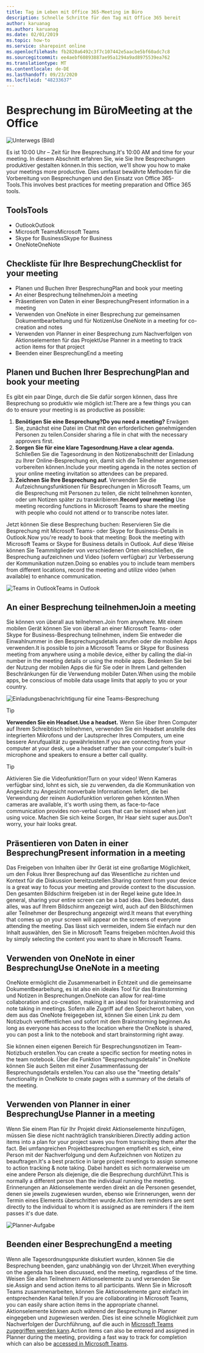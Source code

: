 ```yaml
---
title: Tag im Leben mit Office 365-Meeting im Büro
description: Schnelle Schritte für den Tag mit Office 365 bereit
author: karuanag
ms.author: karuanag
ms.date: 02/01/2019
ms.topic: how-to
ms.service: sharepoint online
ms.openlocfilehash: fb2820a6492c3f7c107442e5aacbe5bf60adc7c8
ms.sourcegitcommit: ee4aebf60893887ae95a1294a9ad8975539ea762
ms.translationtype: MT
ms.contentlocale: de-DE
ms.lasthandoff: 09/23/2020
ms.locfileid: "48233637"
---
```

# <a name="meeting-at-the-office"></a><span data-ttu-id="d2510-103">Besprechung im Büro</span><span class="sxs-lookup"><span data-stu-id="d2510-103">Meeting at the Office</span></span>

![Unterwegs (Bild)](media/ditl_meeting.png)

<span data-ttu-id="d2510-105">Es ist 10:00 Uhr – Zeit für Ihre Besprechung.</span><span class="sxs-lookup"><span data-stu-id="d2510-105">It's 10:00 AM and time for your meeting.</span></span> <span data-ttu-id="d2510-106">In diesem Abschnitt erfahren Sie, wie Sie Ihre Besprechungen produktiver gestalten können.</span><span class="sxs-lookup"><span data-stu-id="d2510-106">In this section, we'll show you how to make your meetings more productive.</span></span>  <span data-ttu-id="d2510-107">Dies umfasst bewährte Methoden für die Vorbereitung von Besprechungen und den Einsatz von Office 365-Tools.</span><span class="sxs-lookup"><span data-stu-id="d2510-107">This involves best practices for meeting preparation and Office 365 tools.</span></span>  

## <a name="tools"></a><span data-ttu-id="d2510-108">Tools</span><span class="sxs-lookup"><span data-stu-id="d2510-108">Tools</span></span>
- <span data-ttu-id="d2510-109">Outlook</span><span class="sxs-lookup"><span data-stu-id="d2510-109">Outlook</span></span>
- <span data-ttu-id="d2510-110">Microsoft Teams</span><span class="sxs-lookup"><span data-stu-id="d2510-110">Microsoft Teams</span></span>
- <span data-ttu-id="d2510-111">Skype for Business</span><span class="sxs-lookup"><span data-stu-id="d2510-111">Skype for Business</span></span>
- <span data-ttu-id="d2510-112">OneNote</span><span class="sxs-lookup"><span data-stu-id="d2510-112">OneNote</span></span>

## <a name="checklist-for-your-meeting"></a><span data-ttu-id="d2510-113">Checkliste für Ihre Besprechung</span><span class="sxs-lookup"><span data-stu-id="d2510-113">Checklist for your meeting</span></span>
- <span data-ttu-id="d2510-114">Planen und Buchen Ihrer Besprechung</span><span class="sxs-lookup"><span data-stu-id="d2510-114">Plan and book your meeting</span></span>
- <span data-ttu-id="d2510-115">An einer Besprechung teilnehmen</span><span class="sxs-lookup"><span data-stu-id="d2510-115">Join a meeting</span></span>
- <span data-ttu-id="d2510-116">Präsentieren von Daten in einer Besprechung</span><span class="sxs-lookup"><span data-stu-id="d2510-116">Present information in a meeting</span></span>
- <span data-ttu-id="d2510-117">Verwenden von OneNote in einer Besprechung zur gemeinsamen Dokumentbearbeitung und für Notizen</span><span class="sxs-lookup"><span data-stu-id="d2510-117">Use OneNote in a meeting for co-creation and notes</span></span>
- <span data-ttu-id="d2510-118">Verwenden von Planner in einer Besprechung zum Nachverfolgen von Aktionselementen für das Projekt</span><span class="sxs-lookup"><span data-stu-id="d2510-118">Use Planner in a meeting to track action items for that project</span></span>
- <span data-ttu-id="d2510-119">Beenden einer Besprechung</span><span class="sxs-lookup"><span data-stu-id="d2510-119">End a meeting</span></span>
 
## <a name="plan-and-book-your-meeting"></a><span data-ttu-id="d2510-120">Planen und Buchen Ihrer Besprechung</span><span class="sxs-lookup"><span data-stu-id="d2510-120">Plan and book your meeting</span></span>
<span data-ttu-id="d2510-121">Es gibt ein paar Dinge, durch die Sie dafür sorgen können, dass Ihre Besprechung so produktiv wie möglich ist:</span><span class="sxs-lookup"><span data-stu-id="d2510-121">There are a few things you can do to ensure your meeting is as productive as possible:</span></span>

1. <span data-ttu-id="d2510-122">**Benötigen Sie eine Besprechung?**</span><span class="sxs-lookup"><span data-stu-id="d2510-122">**Do you need a meeting?**</span></span> <span data-ttu-id="d2510-123">Erwägen Sie, zunächst eine Datei im Chat mit den erforderlichen genehmigenden Personen zu teilen.</span><span class="sxs-lookup"><span data-stu-id="d2510-123">Consider sharing a file in chat with the necessary approvers first.</span></span>  
1. <span data-ttu-id="d2510-124">**Sorgen Sie für eine klare Tagesordnung.**</span><span class="sxs-lookup"><span data-stu-id="d2510-124">**Have a clear agenda.**</span></span>  <span data-ttu-id="d2510-125">Schließen Sie die Tagesordnung in den Notizenabschnitt der Einladung zu Ihrer Online-Besprechung ein, damit sich die Teilnehmer angemessen vorbereiten können.</span><span class="sxs-lookup"><span data-stu-id="d2510-125">Include your meeting agenda in the notes section of your online meeting invitation so attendees can be prepared.</span></span>
1. <span data-ttu-id="d2510-126">**Zeichnen Sie Ihre Besprechung auf.** Verwenden Sie die Aufzeichnungsfunktionen für Besprechungen in Microsoft Teams, um die Besprechung mit Personen zu teilen, die nicht teilnehmen konnten, oder um Notizen später zu transkribieren.</span><span class="sxs-lookup"><span data-stu-id="d2510-126">**Record your meeting**  Use meeting recording functions in Microsoft Teams to share the meeting with people who could not attend or to transcribe notes later.</span></span>  

<span data-ttu-id="d2510-127">Jetzt können Sie diese Besprechung buchen: Reservieren Sie die Besprechung mit Microsoft Teams- oder Skype for Business-Details in Outlook.</span><span class="sxs-lookup"><span data-stu-id="d2510-127">Now you're ready to book that meeting:  Book the meeting with Microsoft Teams or Skype for Business details in Outlook.</span></span> <span data-ttu-id="d2510-128">Auf diese Weise können Sie Teammitglieder von verschiedenen Orten einschließen, die Besprechung aufzeichnen und Video (sofern verfügbar) zur Verbesserung der Kommunikation nutzen.</span><span class="sxs-lookup"><span data-stu-id="d2510-128">Doing so enables you to include team members from different locations, record the meeting and utilize video (when available) to enhance communication.</span></span> 

![<span data-ttu-id="d2510-129">Teams in Outlook</span><span class="sxs-lookup"><span data-stu-id="d2510-129">Teams in Outlook</span></span> ](media/ditl_teamsoutlook.png)

## <a name="join-a-meeting"></a><span data-ttu-id="d2510-130">An einer Besprechung teilnehmen</span><span class="sxs-lookup"><span data-stu-id="d2510-130">Join a meeting</span></span>
<span data-ttu-id="d2510-131">Sie können von überall aus teilnehmen.</span><span class="sxs-lookup"><span data-stu-id="d2510-131">Join from anywhere.</span></span> <span data-ttu-id="d2510-132">Mit einem mobilen Gerät können Sie von überall an einer Microsoft Teams- oder Skype for Business-Besprechung teilnehmen, indem Sie entweder die Einwahlnummer in den Besprechungsdetails anrufen oder die mobilen Apps verwenden.</span><span class="sxs-lookup"><span data-stu-id="d2510-132">It is possible to join a Microsoft Teams or Skype for Business meeting from anywhere using a mobile device, either by calling the dial-in number in the meeting details or using the mobile apps.</span></span> <span data-ttu-id="d2510-133">Bedenken Sie bei der Nutzung der mobilen Apps die für Sie oder in Ihrem Land geltenden Beschränkungen für die Verwendung mobiler Daten.</span><span class="sxs-lookup"><span data-stu-id="d2510-133">When using the mobile apps, be conscious of mobile data usage limits that apply to you or your country.</span></span>

![Einladungsbenachrichtigung für eine Teams-Besprechung](media/ditl_teamsjoin.png)

> [!TIP]
> <span data-ttu-id="d2510-135">**Verwenden Sie ein Headset.**</span><span class="sxs-lookup"><span data-stu-id="d2510-135">**Use a headset.**</span></span> <span data-ttu-id="d2510-136">Wenn Sie über Ihren Computer auf Ihrem Schreibtisch teilnehmen, verwenden Sie ein Headset anstelle des integrierten Mikrofons und der Lautsprecher Ihres Computers, um eine bessere Anrufqualität zu gewährleisten.</span><span class="sxs-lookup"><span data-stu-id="d2510-136">If you are connecting from your computer at your desk, use a headset rather than your computer's built-in microphone and speakers to ensure a better call quality.</span></span>

> [!TIP]
> <span data-ttu-id="d2510-137">Aktivieren Sie die Videofunktion!</span><span class="sxs-lookup"><span data-stu-id="d2510-137">Turn on your video!</span></span> <span data-ttu-id="d2510-138">Wenn Kameras verfügbar sind, lohnt es sich, sie zu verwenden, da die Kommunikation von Angesicht zu Angesicht nonverbale Informationen liefert, die bei Verwendung der reinen Audiofunktion verloren gehen könnten.</span><span class="sxs-lookup"><span data-stu-id="d2510-138">When cameras are available, it's worth using them, as face-to-face communication provides non-verbal cues that can be missed when just using voice.</span></span> <span data-ttu-id="d2510-139">Machen Sie sich keine Sorgen, Ihr Haar sieht super aus.</span><span class="sxs-lookup"><span data-stu-id="d2510-139">Don't worry, your hair looks great.</span></span> 

## <a name="present-information-in-a-meeting"></a><span data-ttu-id="d2510-140">Präsentieren von Daten in einer Besprechung</span><span class="sxs-lookup"><span data-stu-id="d2510-140">Present information in a meeting</span></span>
<span data-ttu-id="d2510-141">Das Freigeben von Inhalten über Ihr Gerät ist eine großartige Möglichkeit, um den Fokus Ihrer Besprechung auf das Wesentliche zu richten und Kontext für die Diskussion bereitzustellen.</span><span class="sxs-lookup"><span data-stu-id="d2510-141">Sharing content from your device is a great way to focus your meeting and provide context to the discussion.</span></span> <span data-ttu-id="d2510-142">Den gesamten Bildschirm freigeben ist in der Regel keine gute Idee.</span><span class="sxs-lookup"><span data-stu-id="d2510-142">In general, sharing your entire screen can be a bad idea.</span></span> <span data-ttu-id="d2510-143">Dies bedeutet, dass alles, was auf Ihrem Bildschirm angezeigt wird, auch auf den Bildschirmen aller Teilnehmer der Besprechung angezeigt wird.</span><span class="sxs-lookup"><span data-stu-id="d2510-143">It means that everything that comes up on your screen will appear on the screens of everyone attending the meeting.</span></span> <span data-ttu-id="d2510-144">Das lässt sich vermeiden, indem Sie einfach nur den Inhalt auswählen, den Sie in Microsoft Teams freigeben möchten.</span><span class="sxs-lookup"><span data-stu-id="d2510-144">Avoid this by simply selecting the content you want to share in Microsoft Teams.</span></span> 

## <a name="use-onenote-in-a-meeting"></a><span data-ttu-id="d2510-145">Verwenden von OneNote in einer Besprechung</span><span class="sxs-lookup"><span data-stu-id="d2510-145">Use OneNote in a meeting</span></span>
<span data-ttu-id="d2510-146">OneNote ermöglicht die Zusammenarbeit in Echtzeit und die gemeinsame Dokumentbearbeitung, es ist also ein ideales Tool für das Brainstorming und Notizen in Besprechungen.</span><span class="sxs-lookup"><span data-stu-id="d2510-146">OneNote can allow for real-time collaboration and co-creation, making it an ideal tool for brainstorming and note taking in meetings.</span></span> <span data-ttu-id="d2510-147">Sofern alle Zugriff auf den Speicherort haben, von dem aus das OneNote freigegeben ist, können Sie einen Link zu dem Notizbuch veröffentlichen und sofort mit dem Brainstorming beginnen.</span><span class="sxs-lookup"><span data-stu-id="d2510-147">As long as everyone has access to the location where the OneNote is shared, you can post a link to the notebook and start brainstorming right away.</span></span>

<span data-ttu-id="d2510-148">Sie können einen eigenen Bereich für Besprechungsnotizen im Team-Notizbuch erstellen.</span><span class="sxs-lookup"><span data-stu-id="d2510-148">You can create a specific section for meeting notes in the team notebook.</span></span> <span data-ttu-id="d2510-149">Über die Funktion "Besprechungsdetails" in OneNote können Sie auch Seiten mit einer Zusammenfassung der Besprechungsdetails erstellen.</span><span class="sxs-lookup"><span data-stu-id="d2510-149">You can also use the "meeting details" functionality in OneNote to create pages with a summary of the details of the meeting.</span></span>

## <a name="use-planner-in-a-meeting"></a><span data-ttu-id="d2510-150">Verwenden von Planner in einer Besprechung</span><span class="sxs-lookup"><span data-stu-id="d2510-150">Use Planner in a meeting</span></span>
<span data-ttu-id="d2510-151">Wenn Sie einem Plan für Ihr Projekt direkt Aktionselemente hinzufügen, müssen Sie diese nicht nachträglich transkribieren.</span><span class="sxs-lookup"><span data-stu-id="d2510-151">Directly adding action items into a plan for your project saves you from transcribing them after the fact.</span></span> <span data-ttu-id="d2510-152">Bei umfangreichen Projektbesprechungen empfiehlt es sich, eine Person mit der Nachverfolgung und dem Aufzeichnen von Notizen zu beauftragen.</span><span class="sxs-lookup"><span data-stu-id="d2510-152">It's a best practice in large project meetings to assign someone to action tracking & note taking.</span></span> <span data-ttu-id="d2510-153">Dabei handelt es sich normalerweise um eine andere Person als diejenige, die die Besprechung durchführt.</span><span class="sxs-lookup"><span data-stu-id="d2510-153">This is normally a different person than the individual running the meeting.</span></span> <span data-ttu-id="d2510-154">Erinnerungen an Aktionselemente werden direkt an die Personen gesendet, denen sie jeweils zugewiesen wurden, ebenso wie Erinnerungen, wenn der Termin eines Elements überschritten wurde.</span><span class="sxs-lookup"><span data-stu-id="d2510-154">Action item reminders are sent directly to the individual to whom it is assigned as are reminders if the item passes it's due date.</span></span> 

![Planner-Aufgabe](media/ditl_task.png)

## <a name="end-a-meeting"></a><span data-ttu-id="d2510-156">Beenden einer Besprechung</span><span class="sxs-lookup"><span data-stu-id="d2510-156">End a meeting</span></span>
<span data-ttu-id="d2510-157">Wenn alle Tagesordnungspunkte diskutiert wurden, können Sie die Besprechung beenden, ganz unabhängig von der Uhrzeit.</span><span class="sxs-lookup"><span data-stu-id="d2510-157">When everything on the agenda has been discussed, end the meeting, regardless of the time.</span></span> <span data-ttu-id="d2510-158">Weisen Sie allen Teilnehmern Aktionselemente zu und versenden Sie sie.</span><span class="sxs-lookup"><span data-stu-id="d2510-158">Assign and send action items to all participants.</span></span> <span data-ttu-id="d2510-159">Wenn Sie in Microsoft Teams zusammenarbeiten, können Sie Aktionselemente ganz einfach im entsprechenden Kanal teilen.</span><span class="sxs-lookup"><span data-stu-id="d2510-159">If you are collaborating in Microsoft Teams, you can easily share action items in the appropriate channel.</span></span> <span data-ttu-id="d2510-160">Aktionselemente können auch während der Besprechung in Planner eingegeben und zugewiesen werden. Dies ist eine schnelle Möglichkeit zum Nachverfolgen der Durchführung, auf die auch in [Microsoft Teams zugegriffen werden kann](https://support.office.com/article/use-planner-in-microsoft-teams-62798a9f-e8f7-4722-a700-27dd28a06ee0).</span><span class="sxs-lookup"><span data-stu-id="d2510-160">Action items can also be entered and assigned in Planner during the meeting, providing a fast way to track for completion which can also be [accessed in Microsoft Teams](https://support.office.com/article/use-planner-in-microsoft-teams-62798a9f-e8f7-4722-a700-27dd28a06ee0).</span></span> 